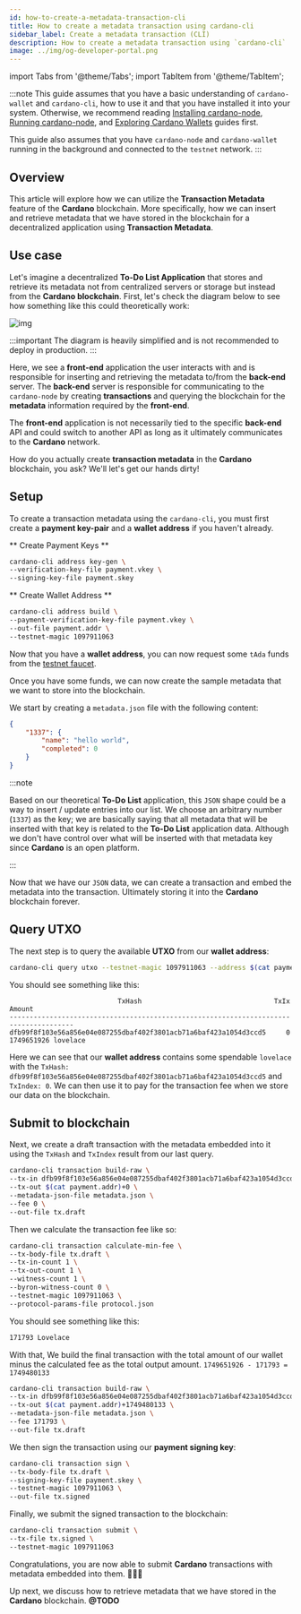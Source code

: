 ```yaml
---
id: how-to-create-a-metadata-transaction-cli
title: How to create a metadata transaction using cardano-cli
sidebar_label: Create a metadata transaction (CLI)
description: How to create a metadata transaction using `cardano-cli`
image: ../img/og-developer-portal.png
---
```

import Tabs from '@theme/Tabs';
import TabItem from '@theme/TabItem';

:::note
This guide assumes that you have a basic understanding of `cardano-wallet` and `cardano-cli`, how to use it and that you have installed it into your system. Otherwise, we recommend reading [Installing cardano-node](../get-started/installing-cardano-node), [Running cardano-node](../get-started/running-cardano), and [Exploring Cardano Wallets](../integrate-cardano/creating-wallet-faucet) guides first.

This guide also assumes that you have `cardano-node` and `cardano-wallet` running in the background and connected to the `testnet` network.
:::

## Overview 

This article will explore how we can utilize the **Transaction Metadata** feature of the **Cardano** blockchain. More specifically, how we can insert and retrieve metadata that we have stored in the blockchain for a decentralized application using **Transaction Metadata**.

## Use case

Let's imagine a decentralized **To-Do List Application** that stores and retrieve its metadata not from centralized servers or storage but instead from the **Cardano blockchain**. First, let's check the diagram below to see how something like this could theoretically work:

![img](../../static/img/tx-meta-data/todo-list-app.png)

:::important
The diagram is heavily simplified and is not recommended to deploy in production.
:::

Here, we see a **front-end** application the user interacts with and is responsible for inserting and retrieving the metadata to/from the **back-end** server. The **back-end** server is responsible for communicating to the `cardano-node` by creating **transactions** and querying the blockchain for the **metadata** information required by the **front-end**.

The **front-end** application is not necessarily tied to the specific **back-end** API and could switch to another API as long as it ultimately communicates to the **Cardano** network.

How do you actually create **transaction metadata** in the **Cardano** blockchain, you ask? We'll let's get our hands dirty!

## Setup

To create a transaction metadata using the `cardano-cli`, you must first create a **payment key-pair** and a **wallet address** if you haven't already.

** Create Payment Keys **

```bash
cardano-cli address key-gen \
--verification-key-file payment.vkey \
--signing-key-file payment.skey
```

** Create Wallet Address **

```bash
cardano-cli address build \
--payment-verification-key-file payment.vkey \
--out-file payment.addr \
--testnet-magic 1097911063
```

Now that you have a **wallet address**, you can now request some `tAda` funds from the [testnet faucet](../../docs/integrate-cardano/testnet-faucet). 

Once you have some funds, we can now create the sample metadata that we want to store into the blockchain.

We start by creating a `metadata.json` file with the following content:

```json
{
    "1337": {
        "name": "hello world",
        "completed": 0
    }
}
```

:::note

Based on our theoretical **To-Do List** application, this `JSON` shape could be a way to insert / update entries into our list. We choose an arbitrary number (`1337`) as the key; we are basically saying that all metadata that will be inserted with that key is related to the **To-Do List** application data. Although we don't have control over what will be inserted with that metadata key since **Cardano** is an open platform.

:::

Now that we have our `JSON` data, we can create a transaction and embed the metadata into the transaction. Ultimately storing it into the **Cardano** blockchain forever.

## Query UTXO

The next step is to query the available **UTXO** from our **wallet address**:

```bash
cardano-cli query utxo --testnet-magic 1097911063 --address $(cat payment.addr)
```

You should see something like this:

```
                           TxHash                                 TxIx        Amount
--------------------------------------------------------------------------------------
dfb99f8f103e56a856e04e087255dbaf402f3801acb71a6baf423a1054d3ccd5     0        1749651926 lovelace
```

Here we can see that our **wallet address** contains some spendable `lovelace` with the `TxHash: dfb99f8f103e56a856e04e087255dbaf402f3801acb71a6baf423a1054d3ccd5` and `TxIndex: 0`. We can then use it to pay for the transaction fee when we store our data on the blockchain.

## Submit to blockchain

Next, we create a draft transaction with the metadata embedded into it using the `TxHash` and `TxIndex` result from our last query.

```bash {2}
cardano-cli transaction build-raw \
--tx-in dfb99f8f103e56a856e04e087255dbaf402f3801acb71a6baf423a1054d3ccd5#0 \
--tx-out $(cat payment.addr)+0 \
--metadata-json-file metadata.json \
--fee 0 \
--out-file tx.draft
```

Then we calculate the transaction fee like so:

```bash
cardano-cli transaction calculate-min-fee \
--tx-body-file tx.draft \
--tx-in-count 1 \
--tx-out-count 1 \
--witness-count 1 \
--byron-witness-count 0 \
--testnet-magic 1097911063 \
--protocol-params-file protocol.json
```

You should see something like this:

```bash
171793 Lovelace
```

With that, We build the final transaction with the total amount of our wallet minus the calculated fee as the total output amount. `1749651926 - 171793 = 1749480133`

```bash {3}
cardano-cli transaction build-raw \
--tx-in dfb99f8f103e56a856e04e087255dbaf402f3801acb71a6baf423a1054d3ccd5#0 \
--tx-out $(cat payment.addr)+1749480133 \
--metadata-json-file metadata.json \
--fee 171793 \
--out-file tx.draft
```

We then sign the transaction using our **payment signing key**:

```bash
cardano-cli transaction sign \             
--tx-body-file tx.draft \
--signing-key-file payment.skey \
--testnet-magic 1097911063 \
--out-file tx.signed 
```

Finally, we submit the signed transaction to the blockchain:


```bash
cardano-cli transaction submit \
--tx-file tx.signed \    
--testnet-magic 1097911063
```

Congratulations, you are now able to submit **Cardano** transactions with metadata embedded into them. 🎉🎉🎉

Up next, we discuss how to retrieve metadata that we have stored in the **Cardano** blockchain. **@TODO**
